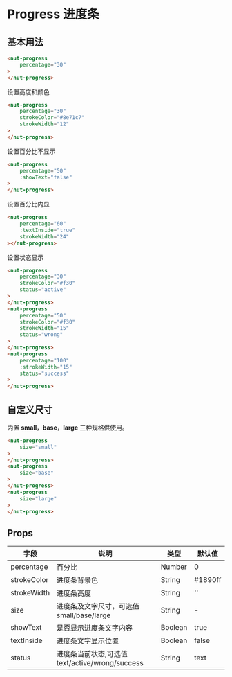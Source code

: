 # Progress 进度条

## 基本用法

```html
<nut-progress 
    percentage="30"
>
</nut-progress>
```
设置高度和颜色

```html
<nut-progress
    percentage="30"
    strokeColor="#8e71c7" 
    strokeWidth="12"
>
</nut-progress>
```
设置百分比不显示

```html
<nut-progress 
    percentage="50"
    :showText="false"
>
</nut-progress>
```
设置百分比内显

```html
<nut-progress 
    percentage="60" 
    :textInside="true" 
    strokeWidth="24"
></nut-progress>
```
设置状态显示

```html
<nut-progress 
    percentage="30" 
    strokeColor="#f30" 
    status="active"
>
</nut-progress>
<nut-progress 
    percentage="50"
    strokeColor="#f30"
    strokeWidth="15"
    status="wrong"
>
</nut-progress>
<nut-progress 
    percentage="100" 
    :strokeWidth="15" 
    status="success"
>
</nut-progress>
```
## 自定义尺寸

内置 **small**，**base**，**large** 三种规格供使用。
```html
<nut-progress 
    size="small"
>
</nut-progress>
<nut-progress
    size="base"
>
</nut-progress>
<nut-progress 
    size="large"
>
</nut-progress>
```


## Props

| 字段 | 说明 | 类型 | 默认值
|----- | ----- | ----- | -----
| percentage | 百分比 | Number | 0
| strokeColor | 进度条背景色 | String | #1890ff
| strokeWidth | 进度条高度 | String | ''
| size | 进度条及文字尺寸，可选值small/base/large | String | -
| showText | 是否显示进度条文字内容 | Boolean | true
| textInside | 进度条文字显示位置 | Boolean | false
| status | 进度条当前状态,可选值text/active/wrong/success | String | text
